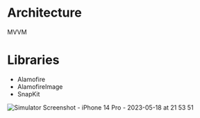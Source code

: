 # Architecture
MVVM

# Libraries
- Alamofire
- AlamofireImage
- SnapKit

![Simulator Screenshot - iPhone 14 Pro - 2023-05-18 at 21 53 51](https://github.com/kadir-yilmaz/RickAndMorty-WithoutSB/assets/91225339/8efcd64c-68da-4d51-a023-951ceb25946b)
